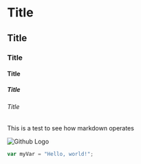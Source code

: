 # Title
## Title
### Title 
#### Title
##### Title
###### Title

This is a test to see how markdown operates

![Github Logo](https://www.google.com/url?sa=i&url=https%3A%2F%2Fwww.pngwing.com%2Fen%2Fsearch%3Fq%3Dgithub&psig=AOvVaw0c36SayvqPXMpRcdqsJD9N&ust=1720127332886000&source=images&cd=vfe&opi=89978449&ved=0CBEQjRxqFwoTCODJsubji4cDFQAAAAAdAAAAABAI)
```javascript
var myVar = "Hello, world!";
```
